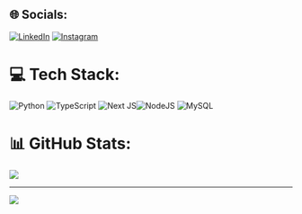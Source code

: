 
## 🌐 Socials:
[![LinkedIn](https://img.shields.io/badge/LinkedIn-%230077B5.svg?logo=linkedin&logoColor=white)](https://linkedin.com/in/cixayah) [![Instagram](https://img.shields.io/badge/Instagram-D14836?logo=instagram&logoColor=white)](https://instagram.com/devcix) 

# 💻 Tech Stack:
![Python](https://img.shields.io/badge/python-3670A0?style=flat&logo=python&logoColor=ffdd54)  ![TypeScript](https://img.shields.io/badge/typescript-%23007ACC.svg?style=flat&logo=typescript&logoColor=white) ![Next JS](https://img.shields.io/badge/Next-black?style=flat&logo=next.js&logoColor=white)![NodeJS](https://img.shields.io/badge/node.js-6DA55F?style=flat&logo=node.js&logoColor=white) ![MySQL](https://img.shields.io/badge/mysql-4479A1.svg?style=flat&logo=mysql&logoColor=white) 
# 📊 GitHub Stats:

![](https://github-readme-stats.vercel.app/api/top-langs/?username=cixayah&theme=bear&hide_border=false&include_all_commits=false&count_private=false&layout=compact)

---
[![](https://visitcount.itsvg.in/api?id=cixayah&icon=0&color=12)](https://visitcount.itsvg.in)

<!-- Proudly created with GPRM ( https://gprm.itsvg.in ) -->
